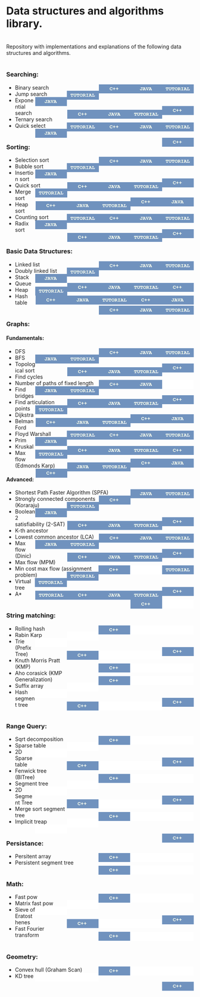 # Data structures and algorithms library.

<br>
Repository with implementations and explanations of the following data structures and algorithms.<br>

#

### Searching:
  - Binary search 
    <a href="https://github.com/mihail-m/CP-implementations/tree/master/1-Searching">
        <img height="24px" align="right" src="https://github.com/mihail-m/CP-implementations/blob/master/resources/tutorial.png">
    </a>
    <a href="https://github.com/mihail-m/CP-implementations/blob/master/1-Searching/java/Search.java">
        <img height="24px" align="right" src="https://github.com/mihail-m/CP-implementations/blob/master/resources/java.png">
    </a>
    <a href="https://github.com/mihail-m/CP-implementations/blob/master/1-Searching/c%2B%2B/1-binary-search.cpp">
        <img height="24px" align="right" src="https://github.com/mihail-m/CP-implementations/blob/master/resources/C%2B%2B.png">
    </a>
  - Jump search 
    <a href="https://github.com/mihail-m/CP-implementations/tree/master/1-Searching">
        <img height="24px" align="right" src="https://github.com/mihail-m/CP-implementations/blob/master/resources/tutorial.png">
    </a>
    <a href="https://github.com/mihail-m/CP-implementations/blob/master/1-Searching/java/Search.java">
        <img height="24px" align="right"  src="https://github.com/mihail-m/CP-implementations/blob/master/resources/java.png">
    </a>
    <a href="https://github.com/mihail-m/CP-implementations/blob/master/1-Searching/c%2B%2B/2-jump-search.cpp">
        <img height="24px" align="right" src="https://github.com/mihail-m/CP-implementations/blob/master/resources/C%2B%2B.png">
    </a>
  - Exponential search
    <a href="https://github.com/mihail-m/CP-implementations/tree/master/1-Searching">
        <img height="24px" align="right" src="https://github.com/mihail-m/CP-implementations/blob/master/resources/tutorial.png">
    </a>
    <a href="https://github.com/mihail-m/CP-implementations/blob/master/1-Searching/java/Search.java">
        <img height="24px" align="right" src="https://github.com/mihail-m/CP-implementations/blob/master/resources/java.png">
    </a>
    <a href="https://github.com/mihail-m/CP-implementations/blob/master/1-Searching/c%2B%2B/3-exponential-search.cpp">
        <img height="24px" align="right" src="https://github.com/mihail-m/CP-implementations/blob/master/resources/C%2B%2B.png">
    </a>
  - Ternary search
     <a href="https://github.com/mihail-m/CP-implementations/tree/master/1-Searching">
        <img height="24px" align="right" src="https://github.com/mihail-m/CP-implementations/blob/master/resources/tutorial.png">
    </a>
    <a href="https://github.com/mihail-m/CP-implementations/blob/master/1-Searching/java/Search.java">
        <img height="24px" align="right" src="https://github.com/mihail-m/CP-implementations/blob/master/resources/java.png">
    </a>
    <a href="https://github.com/mihail-m/CP-implementations/blob/master/1-Searching/c%2B%2B/4-ternary-search.cpp">
        <img height="24px" align="right" src="https://github.com/mihail-m/CP-implementations/blob/master/resources/C%2B%2B.png">
    </a>
  - Quick select
    <a href="https://github.com/mihail-m/CP-implementations/tree/master/1-Searching">
        <img height="24px" align="right" src="https://github.com/mihail-m/CP-implementations/blob/master/resources/tutorial.png">
    </a>
    <a href="https://github.com/mihail-m/CP-implementations/blob/master/1-Searching/java/Search.java">
        <img height="24px" align="right" src="https://github.com/mihail-m/CP-implementations/blob/master/resources/java.png">
    </a>
    <a href="https://github.com/mihail-m/CP-implementations/blob/master/1-Searching/c%2B%2B/5-quick-select.cpp">
        <img height="24px" align="right" src="https://github.com/mihail-m/CP-implementations/blob/master/resources/C%2B%2B.png">
    </a>
#

### Sorting:
  - Selection sort
    <a href="https://github.com/mihail-m/CP-implementations/tree/master/2-Sorting">
        <img height="24px" align="right" src="https://github.com/mihail-m/CP-implementations/blob/master/resources/tutorial.png">
    </a>
    <a href="https://github.com/mihail-m/CP-implementations/blob/master/2-Sorting/java/Sort.java">
        <img height="24px" align="right" src="https://github.com/mihail-m/CP-implementations/blob/master/resources/java.png">
    </a>
    <a href="https://github.com/mihail-m/CP-implementations/blob/master/2-Sorting/c%2B%2B/1-selection-sort.cpp">
        <img height="24px" align="right" src="https://github.com/mihail-m/CP-implementations/blob/master/resources/C%2B%2B.png">
    </a>
  - Bubble sort 
    <a href="https://github.com/mihail-m/CP-implementations/tree/master/2-Sorting">
        <img height="24px" align="right" src="https://github.com/mihail-m/CP-implementations/blob/master/resources/tutorial.png">
    </a>
    <a href="https://github.com/mihail-m/CP-implementations/blob/master/2-Sorting/java/Sort.java">
        <img height="24px" align="right" src="https://github.com/mihail-m/CP-implementations/blob/master/resources/java.png">
    </a>
    <a href="https://github.com/mihail-m/CP-implementations/blob/master/2-Sorting/c%2B%2B/2-bubble-sort.cpp">
        <img height="24px" align="right" src="https://github.com/mihail-m/CP-implementations/blob/master/resources/C%2B%2B.png">
    </a>
  - Insertion sort 
    <a href="https://github.com/mihail-m/CP-implementations/tree/master/2-Sorting">
        <img height="24px" align="right" src="https://github.com/mihail-m/CP-implementations/blob/master/resources/tutorial.png">
    </a>
    <a href="https://github.com/mihail-m/CP-implementations/blob/master/2-Sorting/java/Sort.java">
        <img height="24px" align="right" src="https://github.com/mihail-m/CP-implementations/blob/master/resources/java.png">
    </a>
    <a href="https://github.com/mihail-m/CP-implementations/blob/master/2-Sorting/c%2B%2B/3-insertion-sort.cpp">
        <img height="24px" align="right" src="https://github.com/mihail-m/CP-implementations/blob/master/resources/C%2B%2B.png">
    </a>
  - Quick sort 
    <a href="https://github.com/mihail-m/CP-implementations/tree/master/2-Sorting">
        <img height="24px" align="right" src="https://github.com/mihail-m/CP-implementations/blob/master/resources/tutorial.png">
    </a>
    <a href="https://github.com/mihail-m/CP-implementations/blob/master/2-Sorting/java/Sort.java">
        <img height="24px" align="right" src="https://github.com/mihail-m/CP-implementations/blob/master/resources/java.png">
    </a>
    <a href="https://github.com/mihail-m/CP-implementations/blob/master/2-Sorting/c%2B%2B/4-quick-sort.cpp">
        <img height="24px" align="right" src="https://github.com/mihail-m/CP-implementations/blob/master/resources/C%2B%2B.png">
    </a>
  - Merge sort 
    <a href="https://github.com/mihail-m/CP-implementations/tree/master/2-Sorting">
        <img height="24px" align="right" src="https://github.com/mihail-m/CP-implementations/blob/master/resources/tutorial.png">
    </a>
    <a href="https://github.com/mihail-m/CP-implementations/blob/master/2-Sorting/java/Sort.java">
        <img height="24px" align="right" src="https://github.com/mihail-m/CP-implementations/blob/master/resources/java.png">
    </a>
    <a href="https://github.com/mihail-m/CP-implementations/blob/master/2-Sorting/c%2B%2B/5-merge-sort.cpp">
        <img height="24px" align="right" src="https://github.com/mihail-m/CP-implementations/blob/master/resources/C%2B%2B.png">
    </a>
  - Heap sort 
    <a href="https://github.com/mihail-m/CP-implementations/tree/master/2-Sorting">
        <img height="24px" align="right" src="https://github.com/mihail-m/CP-implementations/blob/master/resources/tutorial.png">
    </a>
    <a href="https://github.com/mihail-m/CP-implementations/blob/master/2-Sorting/java/Sort.java">
        <img height="24px" align="right" src="https://github.com/mihail-m/CP-implementations/blob/master/resources/java.png">
    </a>
    <a href="https://github.com/mihail-m/CP-implementations/blob/master/2-Sorting/c%2B%2B/6-heap-sort.cpp">
        <img height="24px" align="right" src="https://github.com/mihail-m/CP-implementations/blob/master/resources/C%2B%2B.png">
    </a>
  - Counting sort
    <a href="https://github.com/mihail-m/CP-implementations/tree/master/2-Sorting">
        <img height="24px" align="right" src="https://github.com/mihail-m/CP-implementations/blob/master/resources/tutorial.png">
    </a>
    <a href="https://github.com/mihail-m/CP-implementations/blob/master/2-Sorting/java/Sort.java">
        <img height="24px" align="right" src="https://github.com/mihail-m/CP-implementations/blob/master/resources/java.png">
    </a>
    <a href="https://github.com/mihail-m/CP-implementations/blob/master/2-Sorting/c%2B%2B/7-counting-sort.cpp">
        <img height="24px" align="right" src="https://github.com/mihail-m/CP-implementations/blob/master/resources/C%2B%2B.png">
    </a>
  - Radix sort
    <a href="https://github.com/mihail-m/CP-implementations/tree/master/2-Sorting">
        <img height="24px" align="right" src="https://github.com/mihail-m/CP-implementations/blob/master/resources/tutorial.png">
    </a>
    <a href="https://github.com/mihail-m/CP-implementations/blob/master/2-Sorting/java/Sort.java">
        <img height="24px" align="right" src="https://github.com/mihail-m/CP-implementations/blob/master/resources/java.png">
    </a>
    <a href="https://github.com/mihail-m/CP-implementations/blob/master/2-Sorting/c%2B%2B/9-radix-sort.cpp">
        <img height="24px" align="right" src="https://github.com/mihail-m/CP-implementations/blob/master/resources/C%2B%2B.png">
    </a>
  
#

### Basic Data Structures:
  - Linked list
    <a href="https://github.com/mihail-m/CP-implementations/tree/master/3-Basic-Data-Structures">
        <img height="24px" align="right" src="https://github.com/mihail-m/CP-implementations/blob/master/resources/tutorial.png">
    </a>
    <a href="https://github.com/mihail-m/CP-implementations/blob/master/3-Basic-Data-Structures/java/01-LinkedList.java">
        <img height="24px" align="right" src="https://github.com/mihail-m/CP-implementations/blob/master/resources/java.png">
    </a>
    <a href="https://github.com/mihail-m/CP-implementations/blob/master/3-Basic-Data-Structures/c%2B%2B/01-linked-list.cpp">
        <img height="24px" align="right" src="https://github.com/mihail-m/CP-implementations/blob/master/resources/C%2B%2B.png">
    </a>
  - Doubly linked list
    <a href="https://github.com/mihail-m/CP-implementations/tree/master/3-Basic-Data-Structures">
        <img height="24px" align="right" src="https://github.com/mihail-m/CP-implementations/blob/master/resources/tutorial.png">
    </a>
    <a href="https://github.com/mihail-m/CP-implementations/blob/master/3-Basic-Data-Structures/java/02-DoublyLinkedList.java">
        <img height="24px" align="right" src="https://github.com/mihail-m/CP-implementations/blob/master/resources/java.png">
    </a>
    <a href="https://github.com/mihail-m/CP-implementations/blob/master/3-Basic-Data-Structures/c%2B%2B/02-doubly-linked-list.cpp">
        <img height="24px" align="right" src="https://github.com/mihail-m/CP-implementations/blob/master/resources/C%2B%2B.png">
    </a>
  - Stack
    <a href="https://github.com/mihail-m/CP-implementations/tree/master/3-Basic-Data-Structures">
        <img height="24px" align="right" src="https://github.com/mihail-m/CP-implementations/blob/master/resources/tutorial.png">
    </a>
    <a href="https://github.com/mihail-m/CP-implementations/blob/master/3-Basic-Data-Structures/java/03-Stack.java">
        <img height="24px" align="right" src="https://github.com/mihail-m/CP-implementations/blob/master/resources/java.png">
    </a>
    <a href="https://github.com/mihail-m/CP-implementations/blob/master/3-Basic-Data-Structures/c%2B%2B/03-stack.cpp">
        <img height="24px" align="right" src="https://github.com/mihail-m/CP-implementations/blob/master/resources/C%2B%2B.png">
    </a>
  - Queue
    <a href="https://github.com/mihail-m/CP-implementations/tree/master/3-Basic-Data-Structures">
        <img height="24px" align="right" src="https://github.com/mihail-m/CP-implementations/blob/master/resources/tutorial.png">
    </a>
    <a href="https://github.com/mihail-m/CP-implementations/blob/master/3-Basic-Data-Structures/java/04-Queue.java">
        <img height="24px" align="right" src="https://github.com/mihail-m/CP-implementations/blob/master/resources/java.png">
    </a>
    <a href="https://github.com/mihail-m/CP-implementations/blob/master/3-Basic-Data-Structures/c%2B%2B/04-queue.cpp">
        <img height="24px" align="right" src="https://github.com/mihail-m/CP-implementations/blob/master/resources/C%2B%2B.png">
    </a>
  - Heap
    <a href="https://github.com/mihail-m/CP-implementations/tree/master/3-Basic-Data-Structures">
        <img height="24px" align="right" src="https://github.com/mihail-m/CP-implementations/blob/master/resources/tutorial.png">
    </a>
    <a href="https://github.com/mihail-m/CP-implementations/blob/master/3-Basic-Data-Structures/java/07-Heap.java">
        <img height="24px" align="right" src="https://github.com/mihail-m/CP-implementations/blob/master/resources/java.png">
    </a>
    <a href="https://github.com/mihail-m/CP-implementations/blob/master/3-Basic-Data-Structures/c%2B%2B/07-heap.cpp">
        <img height="24px" align="right" src="https://github.com/mihail-m/CP-implementations/blob/master/resources/C%2B%2B.png">
    </a>
  - Hash table
    <a href="https://github.com/mihail-m/CP-implementations/tree/master/3-Basic-Data-Structures">
        <img height="24px" align="right" src="https://github.com/mihail-m/CP-implementations/blob/master/resources/tutorial.png">
    </a>
    <a href="https://github.com/mihail-m/CP-implementations/blob/master/3-Basic-Data-Structures/java/08-HashTable.java">
        <img height="24px" align="right" src="https://github.com/mihail-m/CP-implementations/blob/master/resources/java.png">
    </a>
    <a href="https://github.com/mihail-m/CP-implementations/blob/master/3-Basic-Data-Structures/c%2B%2B/08-hash-table.cpp">
        <img height="24px" align="right" src="https://github.com/mihail-m/CP-implementations/blob/master/resources/C%2B%2B.png">
    </a>
  
#

### Graphs:
#### Fundamentals:
  - DFS 
    <a href="https://github.com/mihail-m/CP-implementations/tree/master/4-Graphs/01-Fundamentals">
        <img height="24px" align="right" src="https://github.com/mihail-m/CP-implementations/blob/master/resources/tutorial.png">
    </a>
    <a href="https://github.com/mihail-m/CP-implementations/blob/master/4-Graphs/01-Fundamentals/java/01-DFS.java">
        <img height="24px" align="right" src="https://github.com/mihail-m/CP-implementations/blob/master/resources/java.png">
    </a>
    <a href="https://github.com/mihail-m/CP-implementations/blob/master/4-Graphs/01-Fundamentals/c%2B%2B/01-dfs.cpp">
        <img height="24px" align="right" src="https://github.com/mihail-m/CP-implementations/blob/master/resources/C%2B%2B.png">
    </a>
  - BFS
    <a href="https://github.com/mihail-m/CP-implementations/tree/master/4-Graphs/01-Fundamentals">
        <img height="24px" align="right" src="https://github.com/mihail-m/CP-implementations/blob/master/resources/tutorial.png">
    </a>
    <a href="https://github.com/mihail-m/CP-implementations/blob/master/4-Graphs/01-Fundamentals/java/02-BFS.java">
        <img height="24px" align="right" src="https://github.com/mihail-m/CP-implementations/blob/master/resources/java.png">
    </a>
    <a href="https://github.com/mihail-m/CP-implementations/blob/master/4-Graphs/01-Fundamentals/c%2B%2B/02-bfs.cpp">
        <img height="24px" align="right" src="https://github.com/mihail-m/CP-implementations/blob/master/resources/C%2B%2B.png">
    </a>
  - Topological sort
    <a href="https://github.com/mihail-m/CP-implementations/tree/master/4-Graphs/01-Fundamentals">
        <img height="24px" align="right" src="https://github.com/mihail-m/CP-implementations/blob/master/resources/tutorial.png">
    </a>
    <a href="https://github.com/mihail-m/CP-implementations/blob/master/4-Graphs/01-Fundamentals/java/03-TopologicalSort.java">
        <img height="24px" align="right"  src="https://github.com/mihail-m/CP-implementations/blob/master/resources/java.png">
    </a>
    <a href="https://github.com/mihail-m/CP-implementations/blob/master/4-Graphs/01-Fundamentals/c%2B%2B/03-topological-sort.cpp">
        <img height="24px" align="right" src="https://github.com/mihail-m/CP-implementations/blob/master/resources/C%2B%2B.png">
    </a>
  - Find cycles
    <a href="https://github.com/mihail-m/CP-implementations/tree/master/4-Graphs/01-Fundamentals">
        <img height="24px" align="right"  src="https://github.com/mihail-m/CP-implementations/blob/master/resources/emptyLabel.png">
    </a>
    <a href="https://github.com/mihail-m/CP-implementations/blob/master/4-Graphs/01-Fundamentals/java/04-Cycles.java">
        <img height="24px" align="right"  src="https://github.com/mihail-m/CP-implementations/blob/master/resources/java.png">
    </a>
    <a href="https://github.com/mihail-m/CP-implementations/blob/master/4-Graphs/01-Fundamentals/c%2B%2B/04-cycles.cpp">
        <img height="24px" align="right" src="https://github.com/mihail-m/CP-implementations/blob/master/resources/C%2B%2B.png">
    </a>
  - Number of paths of fixed length
    <a href="https://github.com/mihail-m/CP-implementations/tree/master/4-Graphs/01-Fundamentals">
        <img height="24px" align="right" src="https://github.com/mihail-m/CP-implementations/blob/master/resources/tutorial.png">
    </a>
    <a href="https://github.com/mihail-m/CP-implementations/blob/master/4-Graphs/01-Fundamentals/java/05-NumberOfPathsOfFixedLength.java">
        <img height="24px" align="right" src="https://github.com/mihail-m/CP-implementations/blob/master/resources/java.png">
    </a>
    <a href="https://github.com/mihail-m/CP-implementations/blob/master/4-Graphs/01-Fundamentals/c%2B%2B/05-number-of-paths-of-fixed-length.cpp">
        <img height="24px" align="right" src="https://github.com/mihail-m/CP-implementations/blob/master/resources/C%2B%2B.png">
    </a>
  - Find bridges
    <a href="https://github.com/mihail-m/CP-implementations/tree/master/4-Graphs/01-Fundamentals">
        <img height="24px" align="right" src="https://github.com/mihail-m/CP-implementations/blob/master/resources/tutorial.png">
    </a>
    <a href="https://github.com/mihail-m/CP-implementations/blob/master/4-Graphs/01-Fundamentals/java/06-Bridges.java">
        <img height="24px" align="right"  src="https://github.com/mihail-m/CP-implementations/blob/master/resources/java.png">
    </a>
    <a href="https://github.com/mihail-m/CP-implementations/blob/master/4-Graphs/01-Fundamentals/c%2B%2B/06-bridges.cpp">
        <img height="24px" align="right" src="https://github.com/mihail-m/CP-implementations/blob/master/resources/C%2B%2B.png">
    </a>
  - Find articulation points
    <a href="https://github.com/mihail-m/CP-implementations/tree/master/4-Graphs/01-Fundamentals">
        <img height="24px" align="right" src="https://github.com/mihail-m/CP-implementations/blob/master/resources/tutorial.png">
    </a>
    <a href="https://github.com/mihail-m/CP-implementations/blob/master/4-Graphs/01-Fundamentals/java/07-ArticulationPoints.java">
        <img height="24px" align="right"  src="https://github.com/mihail-m/CP-implementations/blob/master/resources/java.png">
    </a>
    <a href="https://github.com/mihail-m/CP-implementations/blob/master/4-Graphs/01-Fundamentals/c%2B%2B/07-articulation-points.cpp">
        <img height="24px" align="right" src="https://github.com/mihail-m/CP-implementations/blob/master/resources/C%2B%2B.png">
    </a>
  - Dijkstra
    <a href="https://github.com/mihail-m/CP-implementations/tree/master/4-Graphs/01-Fundamentals">
        <img height="24px" align="right" src="https://github.com/mihail-m/CP-implementations/blob/master/resources/tutorial.png">
    </a>
    <a href="https://github.com/mihail-m/CP-implementations/blob/master/4-Graphs/01-Fundamentals/java/09-Dijkstra.java">
        <img height="24px" align="right" src="https://github.com/mihail-m/CP-implementations/blob/master/resources/java.png">
    </a>
    <a href="https://github.com/mihail-m/CP-implementations/blob/master/4-Graphs/01-Fundamentals/c%2B%2B/09-dijkstra.cpp">
        <img height="24px" align="right" src="https://github.com/mihail-m/CP-implementations/blob/master/resources/C%2B%2B.png">
    </a>
  - Belman Ford
    <a href="https://github.com/mihail-m/CP-implementations/tree/master/4-Graphs/01-Fundamentals">
        <img height="24px" align="right" src="https://github.com/mihail-m/CP-implementations/blob/master/resources/tutorial.png">
    </a>
    <a href="https://github.com/mihail-m/CP-implementations/blob/master/4-Graphs/01-Fundamentals/java/08-BellmanFord.java">
        <img height="24px" align="right" src="https://github.com/mihail-m/CP-implementations/blob/master/resources/java.png">
    </a>
    <a href="https://github.com/mihail-m/CP-implementations/blob/master/4-Graphs/01-Fundamentals/c%2B%2B/08-bellman-ford.cpp">
        <img height="24px" align="right" src="https://github.com/mihail-m/CP-implementations/blob/master/resources/C%2B%2B.png">
    </a>
  - Floyd Warshall
    <a href="https://github.com/mihail-m/CP-implementations/tree/master/4-Graphs/01-Fundamentals">
        <img height="24px" align="right" src="https://github.com/mihail-m/CP-implementations/blob/master/resources/tutorial.png">
    </a>
    <a href="https://github.com/mihail-m/CP-implementations/blob/master/4-Graphs/01-Fundamentals/java/10-Floyd.java">
        <img height="24px" align="right" src="https://github.com/mihail-m/CP-implementations/blob/master/resources/java.png">
    </a>
    <a href="https://github.com/mihail-m/CP-implementations/blob/master/4-Graphs/01-Fundamentals/c%2B%2B/10-floyd.cpp">
        <img height="24px" align="right" src="https://github.com/mihail-m/CP-implementations/blob/master/resources/C%2B%2B.png">
    </a>
  - Prim
    <a href="https://github.com/mihail-m/CP-implementations/tree/master/4-Graphs/01-Fundamentals">
        <img height="24px" align="right" src="https://github.com/mihail-m/CP-implementations/blob/master/resources/tutorial.png">
    </a>
    <a href="https://github.com/mihail-m/CP-implementations/blob/master/4-Graphs/01-Fundamentals/java/11-Prim.java">
        <img height="24px" align="right" src="https://github.com/mihail-m/CP-implementations/blob/master/resources/java.png">
    </a>
    <a href="https://github.com/mihail-m/CP-implementations/blob/master/4-Graphs/01-Fundamentals/c%2B%2B/11-prim.cpp">
        <img height="24px" align="right" src="https://github.com/mihail-m/CP-implementations/blob/master/resources/C%2B%2B.png">
    </a>
  - Kruskal
    <a href="https://github.com/mihail-m/CP-implementations/tree/master/4-Graphs/01-Fundamentals">
        <img height="24px" align="right" src="https://github.com/mihail-m/CP-implementations/blob/master/resources/tutorial.png">
    </a>
    <a href="https://github.com/mihail-m/CP-implementations/blob/master/4-Graphs/01-Fundamentals/java/12-Kruskal.java">
        <img height="24px" align="right" src="https://github.com/mihail-m/CP-implementations/blob/master/resources/java.png">
    </a>
    <a href="https://github.com/mihail-m/CP-implementations/blob/master/4-Graphs/01-Fundamentals/c%2B%2B/12-kruskal.cpp">
        <img height="24px" align="right" src="https://github.com/mihail-m/CP-implementations/blob/master/resources/C%2B%2B.png">
    </a>
  - Max flow (Edmonds Karp)
    <a href="https://github.com/mihail-m/CP-implementations/tree/master/4-Graphs/01-Fundamentals">
        <img height="24px" align="right" src="https://github.com/mihail-m/CP-implementations/blob/master/resources/tutorial.png">
    </a>
    <a href="https://github.com/mihail-m/CP-implementations/blob/master/4-Graphs/01-Fundamentals/java/13-EdmondsKarp.java">
        <img height="24px" align="right"  src="https://github.com/mihail-m/CP-implementations/blob/master/resources/java.png">
    </a>
    <a href="https://github.com/mihail-m/CP-implementations/blob/master/4-Graphs/01-Fundamentals/c%2B%2B/13-edmonds-karp.cpp">
        <img height="24px" align="right" src="https://github.com/mihail-m/CP-implementations/blob/master/resources/C%2B%2B.png">
    </a>

#### Advanced:
  - Shortest Path Faster Algorithm (SPFA)
    <a href="https://github.com/mihail-m/CP-implementations/tree/master/4-Graphs/02-Advanced">
        <img height="24px" align="right" src="https://github.com/mihail-m/CP-implementations/blob/master/resources/tutorial.png">
    </a>
    <a href="https://github.com/mihail-m/CP-implementations/blob/master/4-Graphs/02-Advanced/java/01-SPFA.java">
        <img height="24px" align="right" src="https://github.com/mihail-m/CP-implementations/blob/master/resources/java.png">
    </a>
    <a href="https://github.com/mihail-m/CP-implementations/blob/master/4-Graphs/02-Advanced/c%2B%2B/01-spfa.cpp">
        <img height="24px" align="right" src="https://github.com/mihail-m/CP-implementations/blob/master/resources/C%2B%2B.png">
    </a>
  - Strongly connected components (Koraraju)
    <a href="https://github.com/mihail-m/CP-implementations/tree/master/4-Graphs/02-Advanced">
        <img height="24px" align="right" src="https://github.com/mihail-m/CP-implementations/blob/master/resources/tutorial.png">
    </a>
    <a href="https://github.com/mihail-m/CP-implementations/blob/master/4-Graphs/02-Advanced/java/02-Kosaraju.java">
        <img height="24px" align="right" src="https://github.com/mihail-m/CP-implementations/blob/master/resources/java.png">
    </a>
    <a href="https://github.com/mihail-m/CP-implementations/blob/master/4-Graphs/02-Advanced/c%2B%2B/03-kosaraju.cpp">
        <img height="24px" align="right" src="https://github.com/mihail-m/CP-implementations/blob/master/resources/C%2B%2B.png">
    </a>
  - Boolean 2 satisfiability (2-SAT)
    <a href="https://github.com/mihail-m/CP-implementations/tree/master/4-Graphs/02-Advanced">
        <img height="24px" align="right" src="https://github.com/mihail-m/CP-implementations/blob/master/resources/tutorial.png">
    </a>
    <a href="https://github.com/mihail-m/CP-implementations/blob/master/4-Graphs/02-Advanced/java/03-SAT2.java">
        <img height="24px" align="right" src="https://github.com/mihail-m/CP-implementations/blob/master/resources/java.png">
    </a>
    <a href="https://github.com/mihail-m/CP-implementations/blob/master/4-Graphs/02-Advanced/c%2B%2B/04-2-sat.cpp">
        <img height="24px" align="right" src="https://github.com/mihail-m/CP-implementations/blob/master/resources/C%2B%2B.png">
    </a>
  - K-th ancestor
    <a href="https://github.com/mihail-m/CP-implementations/tree/master/4-Graphs/02-Advanced">
        <img height="24px" align="right" src="https://github.com/mihail-m/CP-implementations/blob/master/resources/tutorial.png">
    </a>
    <a href="https://github.com/mihail-m/CP-implementations/blob/master/4-Graphs/02-Advanced/java/04-KthAncestor.java">
        <img height="24px" align="right" src="https://github.com/mihail-m/CP-implementations/blob/master/resources/java.png">
    </a>
    <a href="https://github.com/mihail-m/CP-implementations/blob/master/4-Graphs/02-Advanced/c%2B%2B/05-kth-ancestor.cpp">
        <img height="24px" align="right" src="https://github.com/mihail-m/CP-implementations/blob/master/resources/C%2B%2B.png">
    </a>
  - Lowest common ancestor (LCA)
    <a href="https://github.com/mihail-m/CP-implementations/tree/master/4-Graphs/02-Advanced">
        <img height="24px" align="right" src="https://github.com/mihail-m/CP-implementations/blob/master/resources/tutorial.png">
    </a>
    <a href="https://github.com/mihail-m/CP-implementations/blob/master/4-Graphs/02-Advanced/java/05-LowestCommonAncestor.java">
        <img height="24px" align="right" src="https://github.com/mihail-m/CP-implementations/blob/master/resources/java.png">
    </a>
    <a href="https://github.com/mihail-m/CP-implementations/blob/master/4-Graphs/02-Advanced/c%2B%2B/06-lca.cpp">
        <img height="24px" align="right" src="https://github.com/mihail-m/CP-implementations/blob/master/resources/C%2B%2B.png">
    </a>
  - Max flow (Dinic)
    <a href="https://github.com/mihail-m/CP-implementations/tree/master/4-Graphs/02-Advanced">
        <img height="24px" align="right" src="https://github.com/mihail-m/CP-implementations/blob/master/resources/tutorial.png">
    </a>
    <a href="https://github.com/mihail-m/CP-implementations/blob/master/4-Graphs/02-Advanced/java/06-Dinic.java">
        <img height="24px" align="right" src="https://github.com/mihail-m/CP-implementations/blob/master/resources/java.png">
    </a>
    <a href="https://github.com/mihail-m/CP-implementations/blob/master/4-Graphs/02-Advanced/c%2B%2B/07-dinic.cpp">
        <img height="24px" align="right" src="https://github.com/mihail-m/CP-implementations/blob/master/resources/C%2B%2B.png">
    </a>
  - Max flow (MPM)
    <a href="https://github.com/mihail-m/CP-implementations/tree/master/4-Graphs/02-Advanced">
        <img height="24px" align="right" src="https://github.com/mihail-m/CP-implementations/blob/master/resources/tutorial.png">
    </a>
    <a href="https://github.com/mihail-m/CP-implementations/blob/master/1-Searching/c%2B%2B/1-binary-search.cpp">
        <img height="24px" align="right" src="https://github.com/mihail-m/CP-implementations/blob/master/resources/emptyLabel.png">
    </a>
    <a href="https://github.com/mihail-m/CP-implementations/blob/master/4-Graphs/02-Advanced/c%2B%2B/08-mpm.cpp">
        <img height="24px" align="right" src="https://github.com/mihail-m/CP-implementations/blob/master/resources/C%2B%2B.png">
    </a>
  - Min cost max flow (assignment problem)
    <a href="https://github.com/mihail-m/CP-implementations/tree/master/4-Graphs/02-Advanced">
        <img height="24px" align="right" src="https://github.com/mihail-m/CP-implementations/blob/master/resources/tutorial.png">
    </a>
    <a href="https://github.com/mihail-m/CP-implementations/tree/master/4-Graphs/02-Advanced">
        <img height="24px" align="right" src="https://github.com/mihail-m/CP-implementations/blob/master/resources/tutorial.png">
    </a>
    <a href="https://github.com/mihail-m/CP-implementations/blob/master/4-Graphs/02-Advanced/c%2B%2B/10-assignment-problem.cpp">
        <img height="24px" align="right" src="https://github.com/mihail-m/CP-implementations/blob/master/resources/C%2B%2B.png">
    </a>
  - Virtual tree
    <a href="https://github.com/mihail-m/CP-implementations/tree/master/4-Graphs/02-Advanced">
        <img height="24px" align="right" src="https://github.com/mihail-m/CP-implementations/blob/master/resources/tutorial.png">
    </a>
    <a href="https://github.com/mihail-m/CP-implementations/blob/master/4-Graphs/02-Advanced/java/09-VirtualTree.java">
        <img height="24px" align="right" src="https://github.com/mihail-m/CP-implementations/blob/master/resources/java.png">
    </a>
    <a href="https://github.com/mihail-m/CP-implementations/blob/master/4-Graphs/02-Advanced/c%2B%2B/11-virtual-tree.cpp">
        <img height="24px" align="right" src="https://github.com/mihail-m/CP-implementations/blob/master/resources/C%2B%2B.png">
    </a>
  - A*
    <a href="https://github.com/mihail-m/CP-implementations/tree/master/4-Graphs/02-Advanced">
        <img height="24px" align="right" src="https://github.com/mihail-m/CP-implementations/blob/master/resources/tutorial.png">
    </a>
    <a href="https://github.com/mihail-m/CP-implementations/blob/master/1-Searching/c%2B%2B/1-binary-search.cpp">
        <img height="24px" align="right" src="https://github.com/mihail-m/CP-implementations/blob/master/resources/emptyLabel.png">
    </a>
    <a href="https://github.com/mihail-m/CP-implementations/blob/master/4-Graphs/02-Advanced/c%2B%2B/12-a-star.cpp">
        <img height="24px" align="right" src="https://github.com/mihail-m/CP-implementations/blob/master/resources/C%2B%2B.png">
    </a>
  
#

### String matching:
  - Rolling hash
    <a href="https://github.com/mihail-m/CP-implementations/blob/master/1-Searching/c%2B%2B/1-binary-search.cpp">
        <img height="24px" align="right" src="https://github.com/mihail-m/CP-implementations/blob/master/resources/emptyLabel.png">
    </a>
    <a href="https://github.com/mihail-m/CP-implementations/blob/master/1-Searching/c%2B%2B/1-binary-search.cpp">
        <img height="24px" align="right" src="https://github.com/mihail-m/CP-implementations/blob/master/resources/emptyLabel.png">
    </a>
    <a href="https://github.com/mihail-m/CP-implementations/blob/master/1-Searching/c%2B%2B/1-binary-search.cpp">
        <img height="24px" align="right" src="https://github.com/mihail-m/CP-implementations/blob/master/resources/C%2B%2B.png">
    </a>
  - Rabin Karp
    <a href="https://github.com/mihail-m/CP-implementations/blob/master/1-Searching/c%2B%2B/1-binary-search.cpp">
        <img height="24px" align="right" src="https://github.com/mihail-m/CP-implementations/blob/master/resources/emptyLabel.png">
    </a>
    <a href="https://github.com/mihail-m/CP-implementations/blob/master/1-Searching/c%2B%2B/1-binary-search.cpp">
        <img height="24px" align="right" src="https://github.com/mihail-m/CP-implementations/blob/master/resources/emptyLabel.png">
    </a>
    <a href="https://github.com/mihail-m/CP-implementations/blob/master/1-Searching/c%2B%2B/1-binary-search.cpp">
        <img height="24px" align="right" src="https://github.com/mihail-m/CP-implementations/blob/master/resources/C%2B%2B.png">
    </a>
  - Trie (Prefix Tree)
    <a href="https://github.com/mihail-m/CP-implementations/blob/master/1-Searching/c%2B%2B/1-binary-search.cpp">
        <img height="24px" align="right" src="https://github.com/mihail-m/CP-implementations/blob/master/resources/emptyLabel.png">
    </a>
    <a href="https://github.com/mihail-m/CP-implementations/blob/master/1-Searching/c%2B%2B/1-binary-search.cpp">
        <img height="24px" align="right" src="https://github.com/mihail-m/CP-implementations/blob/master/resources/emptyLabel.png">
    </a>
    <a href="https://github.com/mihail-m/CP-implementations/blob/master/1-Searching/c%2B%2B/1-binary-search.cpp">
        <img height="24px" align="right" src="https://github.com/mihail-m/CP-implementations/blob/master/resources/C%2B%2B.png">
    </a>
  - Knuth Morris Pratt (KMP)
    <a href="https://github.com/mihail-m/CP-implementations/blob/master/1-Searching/c%2B%2B/1-binary-search.cpp">
        <img height="24px" align="right" src="https://github.com/mihail-m/CP-implementations/blob/master/resources/emptyLabel.png">
    </a>
    <a href="https://github.com/mihail-m/CP-implementations/blob/master/1-Searching/c%2B%2B/1-binary-search.cpp">
        <img height="24px" align="right" src="https://github.com/mihail-m/CP-implementations/blob/master/resources/emptyLabel.png">
    </a>
    <a href="https://github.com/mihail-m/CP-implementations/blob/master/1-Searching/c%2B%2B/1-binary-search.cpp">
        <img height="24px" align="right" src="https://github.com/mihail-m/CP-implementations/blob/master/resources/C%2B%2B.png">
    </a>
  - Aho corasick (KMP Generalization)
    <a href="https://github.com/mihail-m/CP-implementations/blob/master/1-Searching/c%2B%2B/1-binary-search.cpp">
        <img height="24px" align="right" src="https://github.com/mihail-m/CP-implementations/blob/master/resources/emptyLabel.png">
    </a>
    <a href="https://github.com/mihail-m/CP-implementations/blob/master/1-Searching/c%2B%2B/1-binary-search.cpp">
        <img height="24px" align="right" src="https://github.com/mihail-m/CP-implementations/blob/master/resources/emptyLabel.png">
    </a>
    <a href="https://github.com/mihail-m/CP-implementations/blob/master/1-Searching/c%2B%2B/1-binary-search.cpp">
        <img height="24px" align="right" src="https://github.com/mihail-m/CP-implementations/blob/master/resources/C%2B%2B.png">
    </a>
  - Suffix array
    <a href="https://github.com/mihail-m/CP-implementations/blob/master/1-Searching/c%2B%2B/1-binary-search.cpp">
        <img height="24px" align="right" src="https://github.com/mihail-m/CP-implementations/blob/master/resources/emptyLabel.png">
    </a>
    <a href="https://github.com/mihail-m/CP-implementations/blob/master/1-Searching/c%2B%2B/1-binary-search.cpp">
        <img height="24px" align="right" src="https://github.com/mihail-m/CP-implementations/blob/master/resources/emptyLabel.png">
    </a>
    <a href="https://github.com/mihail-m/CP-implementations/blob/master/1-Searching/c%2B%2B/1-binary-search.cpp">
        <img height="24px" align="right" src="https://github.com/mihail-m/CP-implementations/blob/master/resources/C%2B%2B.png">
    </a>
  - Hash segment tree
    <a href="https://github.com/mihail-m/CP-implementations/blob/master/1-Searching/c%2B%2B/1-binary-search.cpp">
        <img height="24px" align="right" src="https://github.com/mihail-m/CP-implementations/blob/master/resources/emptyLabel.png">
    </a>
    <a href="https://github.com/mihail-m/CP-implementations/blob/master/1-Searching/c%2B%2B/1-binary-search.cpp">
        <img height="24px" align="right" src="https://github.com/mihail-m/CP-implementations/blob/master/resources/emptyLabel.png">
    </a>
    <a href="https://github.com/mihail-m/CP-implementations/blob/master/1-Searching/c%2B%2B/1-binary-search.cpp">
        <img height="24px" align="right" src="https://github.com/mihail-m/CP-implementations/blob/master/resources/C%2B%2B.png">
    </a>
  
#

### Range Query:
  - Sqrt decomposition
    <a href="https://github.com/mihail-m/CP-implementations/blob/master/1-Searching/c%2B%2B/1-binary-search.cpp">
        <img height="24px" align="right" src="https://github.com/mihail-m/CP-implementations/blob/master/resources/emptyLabel.png">
    </a>
    <a href="https://github.com/mihail-m/CP-implementations/blob/master/1-Searching/c%2B%2B/1-binary-search.cpp">
        <img height="24px" align="right" src="https://github.com/mihail-m/CP-implementations/blob/master/resources/emptyLabel.png">
    </a>
    <a href="https://github.com/mihail-m/CP-implementations/blob/master/1-Searching/c%2B%2B/1-binary-search.cpp">
        <img height="24px" align="right" src="https://github.com/mihail-m/CP-implementations/blob/master/resources/C%2B%2B.png">
    </a>
  - Sparse table
    <a href="https://github.com/mihail-m/CP-implementations/blob/master/1-Searching/c%2B%2B/1-binary-search.cpp">
        <img height="24px" align="right" src="https://github.com/mihail-m/CP-implementations/blob/master/resources/emptyLabel.png">
    </a>
    <a href="https://github.com/mihail-m/CP-implementations/blob/master/1-Searching/c%2B%2B/1-binary-search.cpp">
        <img height="24px" align="right" src="https://github.com/mihail-m/CP-implementations/blob/master/resources/emptyLabel.png">
    </a>
    <a href="https://github.com/mihail-m/CP-implementations/blob/master/1-Searching/c%2B%2B/1-binary-search.cpp">
        <img height="24px" align="right" src="https://github.com/mihail-m/CP-implementations/blob/master/resources/C%2B%2B.png">
    </a>
  - 2D Sparse table
    <a href="https://github.com/mihail-m/CP-implementations/blob/master/1-Searching/c%2B%2B/1-binary-search.cpp">
        <img height="24px" align="right" src="https://github.com/mihail-m/CP-implementations/blob/master/resources/emptyLabel.png">
    </a>
    <a href="https://github.com/mihail-m/CP-implementations/blob/master/1-Searching/c%2B%2B/1-binary-search.cpp">
        <img height="24px" align="right" src="https://github.com/mihail-m/CP-implementations/blob/master/resources/emptyLabel.png">
    </a>
    <a href="https://github.com/mihail-m/CP-implementations/blob/master/1-Searching/c%2B%2B/1-binary-search.cpp">
        <img height="24px" align="right" src="https://github.com/mihail-m/CP-implementations/blob/master/resources/C%2B%2B.png">
    </a>
  - Fenwick tree (BITree)
    <a href="https://github.com/mihail-m/CP-implementations/blob/master/1-Searching/c%2B%2B/1-binary-search.cpp">
        <img height="24px" align="right" src="https://github.com/mihail-m/CP-implementations/blob/master/resources/emptyLabel.png">
    </a>
    <a href="https://github.com/mihail-m/CP-implementations/blob/master/1-Searching/c%2B%2B/1-binary-search.cpp">
        <img height="24px" align="right" src="https://github.com/mihail-m/CP-implementations/blob/master/resources/emptyLabel.png">
    </a>
    <a href="https://github.com/mihail-m/CP-implementations/blob/master/1-Searching/c%2B%2B/1-binary-search.cpp">
        <img height="24px" align="right" src="https://github.com/mihail-m/CP-implementations/blob/master/resources/C%2B%2B.png">
    </a>
  - Segment tree
    <a href="https://github.com/mihail-m/CP-implementations/blob/master/1-Searching/c%2B%2B/1-binary-search.cpp">
        <img height="24px" align="right" src="https://github.com/mihail-m/CP-implementations/blob/master/resources/emptyLabel.png">
    </a>
    <a href="https://github.com/mihail-m/CP-implementations/blob/master/1-Searching/c%2B%2B/1-binary-search.cpp">
        <img height="24px" align="right" src="https://github.com/mihail-m/CP-implementations/blob/master/resources/emptyLabel.png">
    </a>
    <a href="https://github.com/mihail-m/CP-implementations/blob/master/1-Searching/c%2B%2B/1-binary-search.cpp">
        <img height="24px" align="right" src="https://github.com/mihail-m/CP-implementations/blob/master/resources/C%2B%2B.png">
    </a>
  - 2D Segment Tree
    <a href="https://github.com/mihail-m/CP-implementations/blob/master/1-Searching/c%2B%2B/1-binary-search.cpp">
        <img height="24px" align="right" src="https://github.com/mihail-m/CP-implementations/blob/master/resources/emptyLabel.png">
    </a>
    <a href="https://github.com/mihail-m/CP-implementations/blob/master/1-Searching/c%2B%2B/1-binary-search.cpp">
        <img height="24px" align="right" src="https://github.com/mihail-m/CP-implementations/blob/master/resources/emptyLabel.png">
    </a>
    <a href="https://github.com/mihail-m/CP-implementations/blob/master/1-Searching/c%2B%2B/1-binary-search.cpp">
        <img height="24px" align="right" src="https://github.com/mihail-m/CP-implementations/blob/master/resources/C%2B%2B.png">
    </a>
  - Merge sort segment tree
    <a href="https://github.com/mihail-m/CP-implementations/blob/master/1-Searching/c%2B%2B/1-binary-search.cpp">
        <img height="24px" align="right" src="https://github.com/mihail-m/CP-implementations/blob/master/resources/emptyLabel.png">
    </a>
    <a href="https://github.com/mihail-m/CP-implementations/blob/master/1-Searching/c%2B%2B/1-binary-search.cpp">
        <img height="24px" align="right" src="https://github.com/mihail-m/CP-implementations/blob/master/resources/emptyLabel.png">
    </a>
    <a href="https://github.com/mihail-m/CP-implementations/blob/master/1-Searching/c%2B%2B/1-binary-search.cpp">
        <img height="24px" align="right" src="https://github.com/mihail-m/CP-implementations/blob/master/resources/C%2B%2B.png">
    </a>
  - Implicit treap
    <a href="https://github.com/mihail-m/CP-implementations/blob/master/1-Searching/c%2B%2B/1-binary-search.cpp">
        <img height="24px" align="right" src="https://github.com/mihail-m/CP-implementations/blob/master/resources/emptyLabel.png">
    </a>
    <a href="https://github.com/mihail-m/CP-implementations/blob/master/1-Searching/c%2B%2B/1-binary-search.cpp">
        <img height="24px" align="right" src="https://github.com/mihail-m/CP-implementations/blob/master/resources/emptyLabel.png">
    </a>
    <a href="https://github.com/mihail-m/CP-implementations/blob/master/1-Searching/c%2B%2B/1-binary-search.cpp">
        <img height="24px" align="right" src="https://github.com/mihail-m/CP-implementations/blob/master/resources/C%2B%2B.png">
    </a>
  
#

### Persistance:
  - Persitent array
    <a href="https://github.com/mihail-m/CP-implementations/blob/master/1-Searching/c%2B%2B/1-binary-search.cpp">
        <img height="24px" align="right" src="https://github.com/mihail-m/CP-implementations/blob/master/resources/emptyLabel.png">
    </a>
    <a href="https://github.com/mihail-m/CP-implementations/blob/master/1-Searching/c%2B%2B/1-binary-search.cpp">
        <img height="24px" align="right" src="https://github.com/mihail-m/CP-implementations/blob/master/resources/emptyLabel.png">
    </a>
    <a href="https://github.com/mihail-m/CP-implementations/blob/master/1-Searching/c%2B%2B/1-binary-search.cpp">
        <img height="24px" align="right" src="https://github.com/mihail-m/CP-implementations/blob/master/resources/C%2B%2B.png">
    </a>
  - Persistent segment tree
    <a href="https://github.com/mihail-m/CP-implementations/blob/master/1-Searching/c%2B%2B/1-binary-search.cpp">
        <img height="24px" align="right" src="https://github.com/mihail-m/CP-implementations/blob/master/resources/emptyLabel.png">
    </a>
    <a href="https://github.com/mihail-m/CP-implementations/blob/master/1-Searching/c%2B%2B/1-binary-search.cpp">
        <img height="24px" align="right" src="https://github.com/mihail-m/CP-implementations/blob/master/resources/emptyLabel.png">
    </a>
    <a href="https://github.com/mihail-m/CP-implementations/blob/master/1-Searching/c%2B%2B/1-binary-search.cpp">
        <img height="24px" align="right" src="https://github.com/mihail-m/CP-implementations/blob/master/resources/C%2B%2B.png">
    </a>
  
#

### Math:
  - Fast pow
    <a href="https://github.com/mihail-m/CP-implementations/blob/master/1-Searching/c%2B%2B/1-binary-search.cpp">
        <img height="24px" align="right" src="https://github.com/mihail-m/CP-implementations/blob/master/resources/emptyLabel.png">
    </a>
    <a href="https://github.com/mihail-m/CP-implementations/blob/master/1-Searching/c%2B%2B/1-binary-search.cpp">
        <img height="24px" align="right" src="https://github.com/mihail-m/CP-implementations/blob/master/resources/emptyLabel.png">
    </a>
    <a href="https://github.com/mihail-m/CP-implementations/blob/master/1-Searching/c%2B%2B/1-binary-search.cpp">
        <img height="24px" align="right" src="https://github.com/mihail-m/CP-implementations/blob/master/resources/C%2B%2B.png">
    </a>
  - Matrix fast pow
    <a href="https://github.com/mihail-m/CP-implementations/blob/master/1-Searching/c%2B%2B/1-binary-search.cpp">
        <img height="24px" align="right" src="https://github.com/mihail-m/CP-implementations/blob/master/resources/emptyLabel.png">
    </a>
    <a href="https://github.com/mihail-m/CP-implementations/blob/master/1-Searching/c%2B%2B/1-binary-search.cpp">
        <img height="24px" align="right" src="https://github.com/mihail-m/CP-implementations/blob/master/resources/emptyLabel.png">
    </a>
    <a href="https://github.com/mihail-m/CP-implementations/blob/master/1-Searching/c%2B%2B/1-binary-search.cpp">
        <img height="24px" align="right" src="https://github.com/mihail-m/CP-implementations/blob/master/resources/C%2B%2B.png">
    </a>
  - Sieve of Eratosthenes
    <a href="https://github.com/mihail-m/CP-implementations/blob/master/1-Searching/c%2B%2B/1-binary-search.cpp">
        <img height="24px" align="right" src="https://github.com/mihail-m/CP-implementations/blob/master/resources/emptyLabel.png">
    </a>
    <a href="https://github.com/mihail-m/CP-implementations/blob/master/1-Searching/c%2B%2B/1-binary-search.cpp">
        <img height="24px" align="right" src="https://github.com/mihail-m/CP-implementations/blob/master/resources/emptyLabel.png">
    </a>
    <a href="https://github.com/mihail-m/CP-implementations/blob/master/1-Searching/c%2B%2B/1-binary-search.cpp">
        <img height="24px" align="right" src="https://github.com/mihail-m/CP-implementations/blob/master/resources/C%2B%2B.png">
    </a>
  - Fast Fourier transform
    <a href="https://github.com/mihail-m/CP-implementations/blob/master/1-Searching/c%2B%2B/1-binary-search.cpp">
        <img height="24px" align="right" src="https://github.com/mihail-m/CP-implementations/blob/master/resources/emptyLabel.png">
    </a>
    <a href="https://github.com/mihail-m/CP-implementations/blob/master/1-Searching/c%2B%2B/1-binary-search.cpp">
        <img height="24px" align="right" src="https://github.com/mihail-m/CP-implementations/blob/master/resources/emptyLabel.png">
    </a>
    <a href="https://github.com/mihail-m/CP-implementations/blob/master/1-Searching/c%2B%2B/1-binary-search.cpp">
        <img height="24px" align="right" src="https://github.com/mihail-m/CP-implementations/blob/master/resources/C%2B%2B.png">
    </a>
#

### Geometry:
  - Convex hull (Graham Scan)
    <a href="https://github.com/mihail-m/CP-implementations/blob/master/1-Searching/c%2B%2B/1-binary-search.cpp">
        <img height="24px" align="right" src="https://github.com/mihail-m/CP-implementations/blob/master/resources/emptyLabel.png">
    </a>
    <a href="https://github.com/mihail-m/CP-implementations/blob/master/1-Searching/c%2B%2B/1-binary-search.cpp">
        <img height="24px" align="right" src="https://github.com/mihail-m/CP-implementations/blob/master/resources/emptyLabel.png">
    </a>
    <a href="https://github.com/mihail-m/CP-implementations/blob/master/1-Searching/c%2B%2B/1-binary-search.cpp">
        <img height="24px" align="right" src="https://github.com/mihail-m/CP-implementations/blob/master/resources/C%2B%2B.png">
    </a>
  - KD tree
    <a href="https://github.com/mihail-m/CP-implementations/blob/master/1-Searching/c%2B%2B/1-binary-search.cpp">
        <img height="24px" align="right" src="https://github.com/mihail-m/CP-implementations/blob/master/resources/emptyLabel.png">
    </a>
    <a href="https://github.com/mihail-m/CP-implementations/blob/master/1-Searching/c%2B%2B/1-binary-search.cpp">
        <img height="24px" align="right" src="https://github.com/mihail-m/CP-implementations/blob/master/resources/emptyLabel.png">
    </a>
    <a href="https://github.com/mihail-m/CP-implementations/blob/master/1-Searching/c%2B%2B/1-binary-search.cpp">
        <img height="24px" align="right" src="https://github.com/mihail-m/CP-implementations/blob/master/resources/C%2B%2B.png">
    </a>
